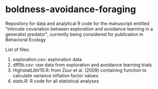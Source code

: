 # boldness-avoidance-foraging
Repository for data and analytical R code for the manuscript entitled "Intricate covariation between exploration and avoidance learning in a generalist predator", currently being considered for publication in Behavioral Ecology  

List of files:

1. exploration.csv: exploration data
2. dff5b.csv: raw data from exploration and avoidance learning trials
3. HighstatLibV10.R: from Zuur et al. (2009) containing function to calculate variance inflation factor values
4. stats.R: R code for all statistical analyses 
